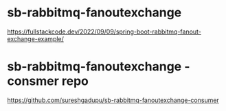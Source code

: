 # sb-rabbitmq-fanoutexchange

https://fullstackcode.dev/2022/09/09/spring-boot-rabbitmq-fanout-exchange-example/

# sb-rabbitmq-fanoutexchange - consmer repo

https://github.com/sureshgadupu/sb-rabbitmq-fanoutexchange-consumer
